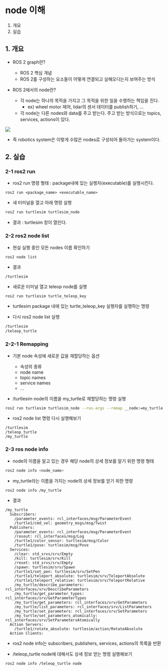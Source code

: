 # node 이해
1. 개요
2. 실습

## 1. 개요
* ROS 2 graph란?
  * ROS 2 핵심 개념
  * ROS 2를 구성하는 요소들이 어떻게 연결되고 실해오디는지 보여주는 방식

* ROS 2에서의 node란?
  * 각 node는 하나의 목적을 가지고 그 목적을 위한 일을 수행하는 책임을 진다.
    * ex) wheel motor 제어, lidar의 센서 데이터를 publish하기, ...
  * 각 node는 다른 nodes와 data를 주고 받는다. 주고 받는 방식으로는 topics, services, actions이 있다.

![](https://docs.ros.org/en/foxy/_images/Nodes-TopicandService.gif)

* 즉 robotics system은 이렇게 수많은 nodes로 구성되어 돌아가는 system이다.

## 2. 실습
### 2-1 ros2 run
* ros2 run 명령 형태 : package내에 있는 실행자(executable)를 실행시킨다.
```
ros2 run <package_name> <executable_name>
```

* 새 터미널을 열고 아래 명령 실행
```bash
ros2 run turtlesim turtlesim_node
```

* 결과 : turtlesim 창이 열린다.


### 2-2 ros2 node list
* 현실 실행 중인 모든 nodes 이름 확인하기
```bash
ros2 node list
```

* 결과
```
/turtlesim
```

* 새로운 터미널 열고 teleop node를 실행
```
ros2 run turtlesim turtle_teleop_key
```
  * turtlesim package 내에 있는 turtle_teleop_key 실행자를 실행하는 명령

* 다시 ros2 node list 실행
```bash
/turtlesim
/teleop_turtle
```

### 2-2-1 Remapping
* 기본 node 속성에 새로운 값을 재할당하는 옵션
  *  속성의 종류
    * node name
    * topic names
    * service names
    * ...

* /turtlesim node의 이름을 my_turtle로 재할당하는 명령 실행
```bash
ros2 run turtlesim turtlesim_node --ros-args --remap __node:=my_turtle
```

* ros2 node list 명령 다시 실행해보기
```
/turtlesim
/teleop_turtle
/my_turtle
```

### 2-3 ros node info
* node의 이름을 알고 있는 경우 해당 node의 상세 정보를 알기 위한 명령 형태
```bash
ros2 node info <node_name>
```

* my_turtle라는 이름을 가지는 node의 상세 정보를 얻기 위한 명령
```bash
ros2 node info /my_turtle
```

* 결과
```
/my_turtle
  Subscribers:
    /parameter_events: rcl_interfaces/msg/ParameterEvent
    /turtle1/cmd_vel: geometry_msgs/msg/Twist
  Publishers:
    /parameter_events: rcl_interfaces/msg/ParameterEvent
    /rosout: rcl_interfaces/msg/Log
    /turtle1/color_sensor: turtlesim/msg/Color
    /turtle1/pose: turtlesim/msg/Pose
  Services:
    /clear: std_srvs/srv/Empty
    /kill: turtlesim/srv/Kill
    /reset: std_srvs/srv/Empty
    /spawn: turtlesim/srv/Spawn
    /turtle1/set_pen: turtlesim/srv/SetPen
    /turtle1/teleport_absolute: turtlesim/srv/TeleportAbsolute
    /turtle1/teleport_relative: turtlesim/srv/TeleportRelative
    /my_turtle/describe_parameters: rcl_interfaces/srv/DescribeParameters
    /my_turtle/get_parameter_types: rcl_interfaces/srv/GetParameterTypes
    /my_turtle/get_parameters: rcl_interfaces/srv/GetParameters
    /my_turtle/list_parameters: rcl_interfaces/srv/ListParameters
    /my_turtle/set_parameters: rcl_interfaces/srv/SetParameters
    /my_turtle/set_parameters_atomically: rcl_interfaces/srv/SetParametersAtomically
  Action Servers:
    /turtle1/rotate_absolute: turtlesim/action/RotateAbsolute
  Action Clients:
```
  * ros2 node info는 subscribers, publishers, services, actions의 목록을 반환

* /teleop_turtle node에 대해서도 상세 정보 얻는 명령 실행해보기
```bash
ros2 node info /teleop_turtle node
```

